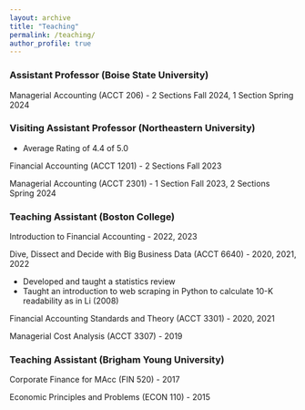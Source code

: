 ```yaml
---
layout: archive
title: "Teaching"
permalink: /teaching/
author_profile: true
---
```


### Assistant Professor (Boise State University)

Managerial Accounting (ACCT 206) - 2 Sections Fall 2024, 1 Section Spring 2024

### Visiting Assistant Professor (Northeastern University)

* Average Rating of 4.4 of 5.0

Financial Accounting (ACCT 1201) - 2 Sections Fall 2023

Managerial Accounting (ACCT 2301) - 1 Section Fall 2023, 2 Sections Spring 2024

<!-- Summary from teaching statement -->
### Teaching Assistant (Boston College)

<!-- #### MIT -->

Introduction to Financial Accounting - 2022, 2023

Dive, Dissect and Decide with Big Business Data (ACCT 6640) - 2020, 2021, 2022

* Developed and taught a statistics review
* Taught an introduction to web scraping in Python to calculate 10-K readability as in Li (2008)

Financial Accounting Standards and Theory (ACCT 3301) - 2020, 2021

Managerial Cost Analysis (ACCT 3307) - 2019

### Teaching Assistant (Brigham Young University)
<!--#### BYU -->
Corporate Finance for MAcc (FIN 520) - 2017

Economic Principles and Problems (ECON 110) - 2015


